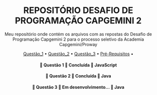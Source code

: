 <h1 align="center">REPOSITÓRIO DESAFIO DE PROGRAMAÇÃO CAPGEMINI 2</h1>

<p align="center">Meu repositório onde contém os arquivos com as repostas do Desafio de Programação Capgemini 2 para o processo seletivo da Academia Capgemini/Proway</p>

<p align="center">
 <a href="#questao1">Questão_1</a> •
 <a href="#questao2">Questão_2</a> • 
 <a href="#questao3">Questão_3</a> • 
 <a href="#prerequisitos">Pré-Requisitos</a> • 
</p>

<h4 align="center"> 
	🚧  Questão 1 🚀 Concluída  🚧 JavaScript
</h4>

<h4 align="center"> 
	🚧  Questão 2 🚀 Concluída  🚧 Java
</h4>

<h4 align="center"> 
	🚧  Questão 3 🚀 Em desenvolvimento...  🚧 Java
</h4>
